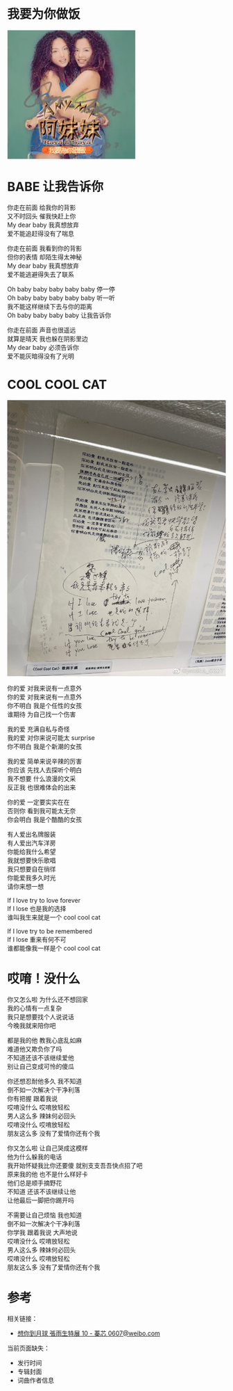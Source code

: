 # 我要为你做饭

![封面](cover.png)

# BABE 让我告诉你

你走在前面 给我你的背影  
又不时回头 催我快赶上你  
My dear baby 我真想放弃  
爱不能追赶得没有了喘息

你走在前面 我看到你的背影  
但你的表情 却陌生得太神秘  
My dear baby 我真想放弃  
爱不能逃避得失去了联系

Oh baby baby baby baby baby 停一停  
Oh baby baby baby baby baby 听一听  
我不能这样继续下去与你的距离  
Oh baby baby baby baby 让我告诉你

你走在前面 声音也很遥远  
就算是晴天 我也躲在阴影里边  
My dear baby 必须告诉你  
爱不能灰暗得没有了光明

# COOL COOL CAT

![歌词手稿](./cool-cool-cat.jpg)

你的爱 对我来说有一点意外  
你的爱 对我来说有一点意外  
你不明白 我是个任性的女孩  
谁期待 为自己找一个伤害

我的爱 充满自私与奇怪  
我的爱 对你来说可能太 surprise  
你不明白 我是个新潮的女孩

我的爱 简单来说辛辣的厉害  
你应该 先找人去探听个明白  
我不想要 什么浪漫的文采  
反正我 也很难体会的出来

你的爱 一定要实实在在  
否则你 看到我可能太无奈  
你会明白 我是个酷酷的女孩

有人爱出名牌服装  
有人爱出汽车洋房  
你能给我什么希望  
我就想要快乐歌唱  
我只想要自在徜徉  
你能爱我多久时光  
请你来想一想

If I love try to love forever  
If I lose 也是我的选择  
谁叫我生来就是一个 cool cool cat

If I love try to be remembered  
If I lose 重来有何不可  
谁都能像我一样是个 cool cool cat

# 哎唷！没什么

你又怎么啦 为什么还不想回家  
我的心情有一点复杂  
我只是想要找个人说说话  
今晚我就来陪你吧

都是我的他 教我心底乱如麻  
难道他又欺负你了吗  
不知道还该不该继续爱他  
别让自己变成可怜的傻瓜

你还想忍耐他多久 我不知道  
倒不如一次解决个干净利落  
你有把握 跟着我说  
哎唷没什么 哎唷放轻松  
男人这么多 辣妹何必回头  
哎唷没什么 哎唷放轻松  
朋友这么多 没有了爱情你还有个我

你又怎么啦 让自己哭成这模样  
他为什么躲我的电话  
我开始怀疑我比你还要傻 就别支支吾吾快点招了吧  
原来我的他 也不是什么样好卡  
他们总是顺手摘野花  
不知道 还该不该继续让他  
让他最后一脚把你踢开吗

不需要让自己烦恼 我也知道  
倒不如一次解决个干净利落  
你学我 跟着我说 大声地说  
哎唷没什么 哎唷放轻松  
男人这么多 辣妹何必回头  
哎唷没什么 哎唷放轻松  
朋友这么多 没有了爱情你还有个我

# 参考

相关链接：

-   [想你到月球 張雨生特展 10 - 蓁芯 0607@weibo.com​](https://weibo.com/2567125954/MmMXSgknO)

当前页面缺失：

-   发行时间
-   专辑封面
-   词曲作者信息
